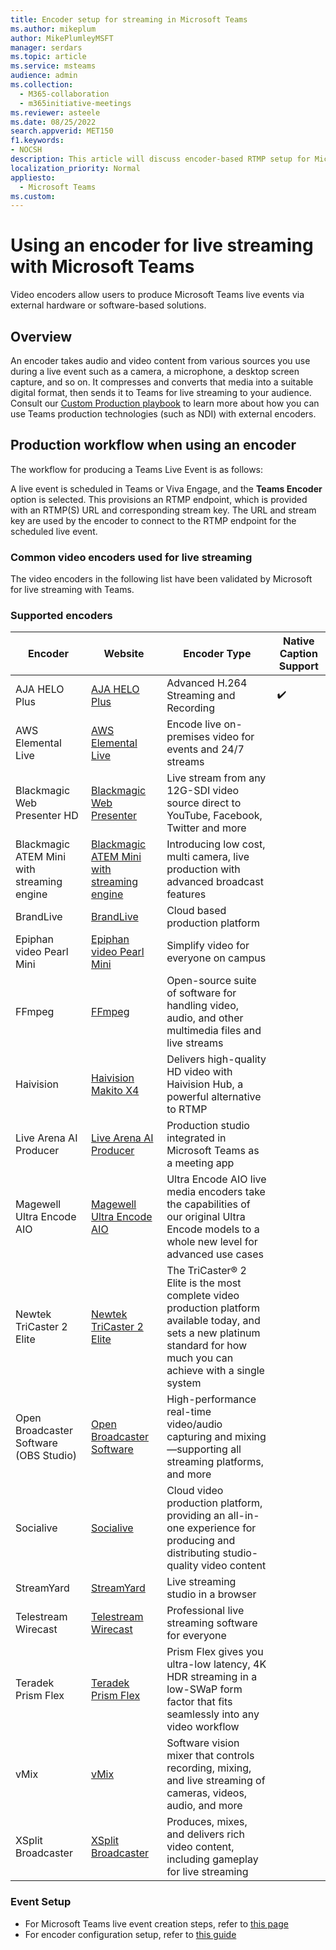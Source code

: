 ```yaml
---
title: Encoder setup for streaming in Microsoft Teams
ms.author: mikeplum
author: MikePlumleyMSFT
manager: serdars
ms.topic: article
ms.service: msteams
audience: admin
ms.collection: 
  - M365-collaboration
  - m365initiative-meetings
ms.reviewer: asteele
ms.date: 08/25/2022
search.appverid: MET150
f1.keywords:
- NOCSH
description: This article will discuss encoder-based RTMP setup for Microsoft Teams streaming events.
localization_priority: Normal
appliesto: 
  - Microsoft Teams
ms.custom:
---
```


# Using an encoder for live streaming with Microsoft Teams

Video encoders allow users to produce Microsoft Teams live events via external hardware or software-based solutions.

## Overview

An encoder takes audio and video content from various sources you use during a live event such as a camera, a microphone, a desktop screen capture, and so on. It compresses and converts that media into a suitable digital format, then sends it to Teams for live streaming to your audience. Consult our [Custom Production playbook](https://aka.ms/CustomProductionVEP) to learn more about how you can use Teams production technologies (such as NDI) with external encoders.

## Production workflow when using an encoder

The workflow for producing a Teams Live Event is as follows:

A live event is scheduled in Teams or Viva Engage, and the **Teams Encoder** option is selected. This provisions an RTMP endpoint, which is provided with an RTMP(S) URL and corresponding stream key. The URL and stream key are used by the encoder to connect to the RTMP endpoint for the scheduled live event.

### Common video encoders used for live streaming

The video encoders in the following list have been validated by Microsoft for live streaming with Teams. 

### Supported encoders

|Encoder                                |Website  |Encoder Type|Native Caption Support|
|---------------------------------------|---------|---------|---------|
|AJA HELO Plus                          |[AJA HELO Plus](https://www.aja.com/products/helo-plus) |Advanced H.264 Streaming and Recording |✔️|
|AWS Elemental Live                     |[AWS Elemental Live](https://aws.amazon.com/elemental-live/) |Encode live on-premises video for events and 24/7 streams ||
|Blackmagic Web Presenter HD            |[Blackmagic Web Presenter](https://www.blackmagicdesign.com/products/blackmagicwebpresenter) |Live stream from any 12G-SDI video source direct to YouTube, Facebook, Twitter and more ||
|Blackmagic ATEM Mini with streaming engine               |[Blackmagic ATEM Mini with streaming engine](https://www.blackmagicdesign.com/products/atemmini) |Introducing low cost, multi camera, live production with advanced broadcast features||
|BrandLive                              |[BrandLive](https://www.brandlive.com/) |Cloud based production platform||
|Epiphan video Pearl Mini               |[Epiphan video Pearl Mini](https://www.epiphan.com/products/pearl-mini/) |Simplify video for everyone on campus ||
|FFmpeg                                 |[FFmpeg](https://ffmpeg.org/) |Open-source suite of software for handling video, audio, and other multimedia files and live streams||
|Haivision                              |[Haivision Makito X4](https://www.haivision.com/microsoft/stream) |Delivers high-quality HD video with Haivision Hub, a powerful alternative to RTMP||
|Live Arena AI Producer                 |[Live Arena AI Producer](https://www.livearena.com/) |Production studio integrated in Microsoft Teams as a meeting app||
|Magewell Ultra Encode AIO              |[Magewell Ultra Encode AIO](https://www.magewell.com/ultra-encode-aio) |Ultra Encode AIO live media encoders take the capabilities of our original Ultra Encode models to a whole new level for advanced use cases ||
|Newtek TriCaster 2 Elite               |[Newtek TriCaster 2 Elite](https://www.vizrt.com/products/tricaster/tricaster-2-elite/) |The TriCaster® 2 Elite is the most complete video production platform available today, and sets a new platinum standard for how much you can achieve with a single system||
|Open Broadcaster Software (OBS Studio) |[Open Broadcaster Software](https://obsproject.com/) |High-performance real-time video/audio capturing and mixing—supporting all streaming platforms, and more||
|Socialive                              |[Socialive](https://socialive.us/) |Cloud video production platform, providing an all-in-one experience for producing and distributing studio-quality video content||
|StreamYard                             |[StreamYard](https://streamyard.com/) |Live streaming studio in a browser||
|Telestream Wirecast                    |[Telestream Wirecast](https://www.telestream.net/wirecast/overview.htm) |Professional live streaming software for everyone||
|Teradek Prism Flex                     |[Teradek Prism Flex](https://teradek.com/pages/prism) |Prism Flex gives you ultra-low latency, 4K HDR streaming in a low-SWaP form factor that fits seamlessly into any video workflow ||
|vMix                                   |[vMix](https://www.vmix.com/) |Software vision mixer that controls recording, mixing, and live streaming of cameras, videos, audio, and more||
|XSplit Broadcaster                     |[XSplit Broadcaster](https://www.xsplit.com/) |Produces, mixes, and delivers rich video content, including gameplay for live streaming||

### Event Setup

- For Microsoft Teams live event creation steps, refer to [this page](/microsoftteams/teams-stream-create-event) 
- For encoder configuration setup, refer to [this guide](/microsoftteams/teams-encoder-configuration)







